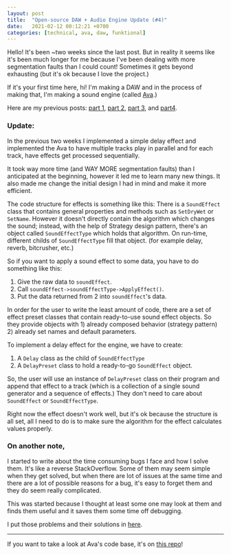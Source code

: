 ```yaml
---
layout: post
title:  "Open-source DAW + Audio Engine Update (#4)"
date:   2021-02-12 00:12:21 +0700
categories: [technical, ava, daw, funktional]
---
```

Hello! It's been ~two weeks since the last post. But in reality it seems like it's been much longer for me because I've been dealing with more segmentation faults than I could count! Sometimes it gets beyond exhausting (but it's ok because I love the project.)

If it's your first time here, hi! I'm making a DAW and in the process of making that, I'm making a sound engine (called [Ava](https://github.com/funktional-stdo/ava).) 

Here are my previous posts: [part 1](https://dev.to/amuuu/i-m-making-an-open-source-daw-1l1), [part 2](https://dev.to/amuuu/choosing-the-tech-stack-for-my-open-source-daw-2oa4), [part 3](https://dev.to/amuuu/open-source-daw-update-long-time-no-see-3-g6m), and [part4](https://dev.to/amuuu/open-source-daw-audio-engine-update-4-4ai5).


### Update:
In the previous two weeks I implemented a simple delay effect and implemented the Ava to have multiple tracks play in parallel and for each track, have effects get processed sequentially.

It took way more time (and WAY MORE segmentation faults) than I anticipated at the beginning, however it led me to learn many new things. It also made me change the initial design I had in mind and make it more efficient.

The code structure for effects is something like this:
There is a `SoundEffect` class that contains general properties and methods such as `SetDryWet` or `SetName`. However it doesn't directly contain the algorithm which changes the sound; instead, with the help of Strategy design pattern, there's an object called `SoundEffectType` which holds that algorithm. On run-time, different childs of `SoundEffectType` fill that object. (for example delay, reverb, bitcrusher, etc.)

So if you want to apply a sound effect to some data, you have to do something like this:

1) Give the raw data to `soundEffect`.
2) Call `soundEffect->soundEffectType->ApplyEffect()`.
3) Put the data returned from 2 into `soundEffect`'s data.

In order for the user to write the least amount of code, there are a set of effect preset classes that contain ready-to-use sound effect objects. So they provide objects with 1) already composed behavior (strategy pattern) 2) already set names and default parameters.

To implement a delay effect for the engine, we have to create:

1) A `Delay` class as the child of `SoundEffectType`
2) A `DelayPreset` class to hold a ready-to-go `SoundEffect` object.

So, the user will use an instance of `DelayPreset` class on their program and append that effect to a track (which is a collection of a single sound generator and a sequence of effects.) They don't need to care about `SoundEffect` or `SoundEffectType`.

Right now the effect doesn't work well, but it's ok because the structure is all set, all I need to do is to make sure the algorithm for the effect calculates values properly.

### On another note,
I started to write about the time consuming bugs I face and how I solve them. It's like a reverse StackOverflow. Some of them may seem simple when they get solved, but when there are lot of issues at the same time and there are a lot of possible reasons for a bug, it's easy to forget them and they do seem really complicated. 

This was started because I thought at least some one may look at them and finds them useful and it saves them some time off debugging.

I put those problems and their solutions in [here](https://github.com/funktional-stdo/problems-and-solutions). 

___

If you want to take a look at Ava's code base, it's on [this repo](https://github.com/funktional-stdo/ava)!
